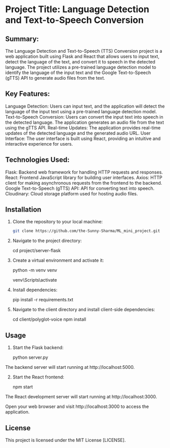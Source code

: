 # Project Title: Language Detection and Text-to-Speech Conversion

## Summary:

The Language Detection and Text-to-Speech (TTS) Conversion project is a web application built using Flask and React that allows users to input text, detect the language of the text, and convert it to speech in the detected language. The project utilizes a pre-trained language detection model to identify the language of the input text and the Google Text-to-Speech (gTTS) API to generate audio files from the text.

## Key Features:

Language Detection: Users can input text, and the application will detect the language of the input text using a pre-trained language detection model.
Text-to-Speech Conversion: Users can convert the input text into speech in the detected language. The application generates an audio file from the text using the gTTS API.
Real-time Updates: The application provides real-time updates of the detected language and the generated audio URL.
User Interface: The user interface is built using React, providing an intuitive and interactive experience for users.

## Technologies Used:

Flask: Backend web framework for handling HTTP requests and responses.
React: Frontend JavaScript library for building user interfaces.
Axios: HTTP client for making asynchronous requests from the frontend to the backend.
Google Text-to-Speech (gTTS) API: API for converting text into speech.
Cloudinary: Cloud storage platform used for hosting audio files.

## Installation

1. Clone the repository to your local machine:

   ```bash
   git clone https://github.com/the-Sunny-Sharma/ML_mini_project.git

   ```

2. Navigate to the project directory:

   cd project/server-flask

3. Create a virtual environment and activate it:

   python -m venv venv

   venv\Scripts\activate

4. Install dependencies:

   pip install -r requirements.txt

5. Navigate to the client directory and install client-side dependencies:

   cd client/polyglot-voice
   npm install

## Usage

1. Start the Flask backend:

   python server.py

The backend server will start running at http://localhost:5000.

2.  Start the React frontend:

    npm start

The React development server will start running at http://localhost:3000.

Open your web browser and visit http://localhost:3000 to access the application.

## License

This project is licensed under the MIT License [LICENSE].
